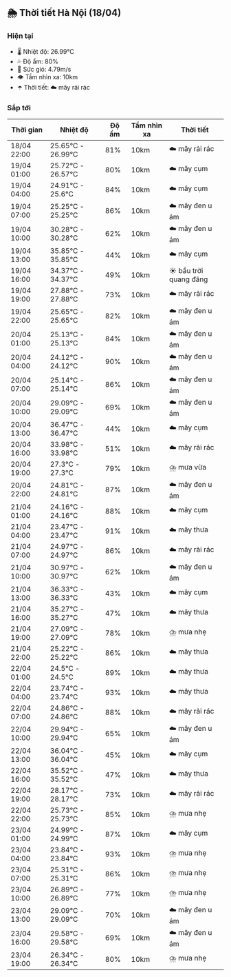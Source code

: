 ## 🌦️ Thời tiết Hà Nội (18/04)

### Hiện tại

- 🌡️ Nhiệt độ: 26.99℃
- 💦 Độ ẩm: 80%
- 💨 Sức gió: 4.79m/s
- 👁️ Tầm nhìn xa: 10km
- ☂️ Thời tiết: ☁️ mây rải rác

### Sắp tới

| Thời gian | Nhiệt độ | Độ ẩm | Tầm nhìn xa | Thời tiết |
| --- | --- | --- | --- | --- |
| 18/04 22:00 | 25.65℃ - 26.99℃ | 81% | 10km | ☁️ mây rải rác |
| 19/04 01:00 | 25.72℃ - 26.57℃ | 80% | 10km | ☁️ mây cụm |
| 19/04 04:00 | 24.91℃ - 25.6℃ | 84% | 10km | ☁️ mây cụm |
| 19/04 07:00 | 25.25℃ - 25.25℃ | 86% | 10km | ☁️ mây đen u ám |
| 19/04 10:00 | 30.28℃ - 30.28℃ | 62% | 10km | ☁️ mây đen u ám |
| 19/04 13:00 | 35.85℃ - 35.85℃ | 44% | 10km | ☁️ mây cụm |
| 19/04 16:00 | 34.37℃ - 34.37℃ | 49% | 10km | ☀️ bầu trời quang đãng |
| 19/04 19:00 | 27.88℃ - 27.88℃ | 73% | 10km | ☁️ mây rải rác |
| 19/04 22:00 | 25.65℃ - 25.65℃ | 82% | 10km | ☁️ mây đen u ám |
| 20/04 01:00 | 25.13℃ - 25.13℃ | 84% | 10km | ☁️ mây đen u ám |
| 20/04 04:00 | 24.12℃ - 24.12℃ | 90% | 10km | ☁️ mây đen u ám |
| 20/04 07:00 | 25.14℃ - 25.14℃ | 86% | 10km | ☁️ mây đen u ám |
| 20/04 10:00 | 29.09℃ - 29.09℃ | 69% | 10km | ☁️ mây đen u ám |
| 20/04 13:00 | 36.47℃ - 36.47℃ | 44% | 10km | ☁️ mây cụm |
| 20/04 16:00 | 33.98℃ - 33.98℃ | 51% | 10km | ☁️ mây rải rác |
| 20/04 19:00 | 27.3℃ - 27.3℃ | 79% | 10km | ⛈️ mưa vừa |
| 20/04 22:00 | 24.81℃ - 24.81℃ | 87% | 10km | ☁️ mây đen u ám |
| 21/04 01:00 | 24.16℃ - 24.16℃ | 88% | 10km | ☁️ mây cụm |
| 21/04 04:00 | 23.47℃ - 23.47℃ | 91% | 10km | ☁️ mây thưa |
| 21/04 07:00 | 24.97℃ - 24.97℃ | 86% | 10km | ☁️ mây rải rác |
| 21/04 10:00 | 30.97℃ - 30.97℃ | 62% | 10km | ☁️ mây đen u ám |
| 21/04 13:00 | 36.33℃ - 36.33℃ | 43% | 10km | ☁️ mây cụm |
| 21/04 16:00 | 35.27℃ - 35.27℃ | 47% | 10km | ☁️ mây thưa |
| 21/04 19:00 | 27.09℃ - 27.09℃ | 78% | 10km | ⛈️ mưa nhẹ |
| 21/04 22:00 | 25.22℃ - 25.22℃ | 86% | 10km | ☁️ mây thưa |
| 22/04 01:00 | 24.5℃ - 24.5℃ | 89% | 10km | ☁️ mây thưa |
| 22/04 04:00 | 23.74℃ - 23.74℃ | 93% | 10km | ☁️ mây thưa |
| 22/04 07:00 | 24.86℃ - 24.86℃ | 88% | 10km | ☁️ mây rải rác |
| 22/04 10:00 | 29.94℃ - 29.94℃ | 65% | 10km | ☁️ mây đen u ám |
| 22/04 13:00 | 36.04℃ - 36.04℃ | 45% | 10km | ☁️ mây cụm |
| 22/04 16:00 | 35.52℃ - 35.52℃ | 47% | 10km | ☁️ mây thưa |
| 22/04 19:00 | 28.17℃ - 28.17℃ | 73% | 10km | ☁️ mây rải rác |
| 22/04 22:00 | 25.73℃ - 25.73℃ | 85% | 10km | ⛈️ mưa nhẹ |
| 23/04 01:00 | 24.99℃ - 24.99℃ | 87% | 10km | ☁️ mây cụm |
| 23/04 04:00 | 23.84℃ - 23.84℃ | 93% | 10km | ⛈️ mưa nhẹ |
| 23/04 07:00 | 25.31℃ - 25.31℃ | 86% | 10km | ⛈️ mưa nhẹ |
| 23/04 10:00 | 26.89℃ - 26.89℃ | 77% | 10km | ⛈️ mưa nhẹ |
| 23/04 13:00 | 29.09℃ - 29.09℃ | 70% | 10km | ☁️ mây đen u ám |
| 23/04 16:00 | 29.58℃ - 29.58℃ | 69% | 10km | ☁️ mây đen u ám |
| 23/04 19:00 | 26.34℃ - 26.34℃ | 80% | 10km | ⛈️ mưa nhẹ |
